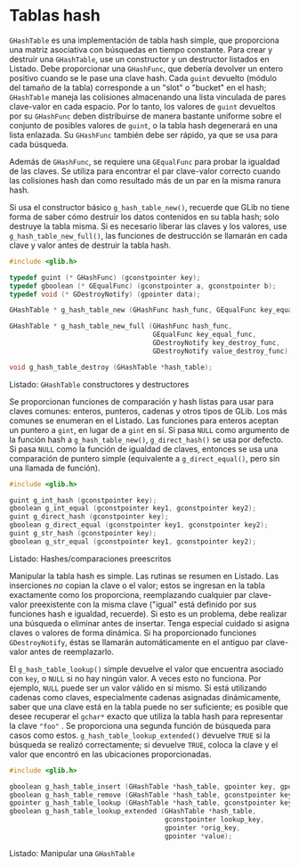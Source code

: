 # Tablas hash

`GHashTable` es una implementación de tabla hash simple, que proporciona una matriz asociativa con búsquedas en tiempo constante. Para crear y destruir una `GHashTable`, use un constructor y un destructor listados en <span class="glib-hashnew">Listado</span>. Debe proporcionar una `GHashFunc`, que debería devolver un entero positivo cuando se le pase una clave hash. Cada `guint` devuelto (módulo del tamaño de la tabla) corresponde a un "slot" o "bucket" en el hash; `GHashTable` maneja las colisiones almacenando una lista vinculada de pares clave-valor en cada espacio. Por lo tanto, los valores de `guint` devueltos por su `GHashFunc` deben distribuirse de manera bastante uniforme sobre el conjunto de posibles valores de `guint`, o la tabla hash degenerará en una lista enlazada. Su `GHashFunc` también debe ser rápido, ya que se usa para cada búsqueda.

Además de `GHashFunc`, se requiere una `GEqualFunc` para probar la igualdad de las claves. Se utiliza para encontrar el par clave-valor correcto cuando las colisiones hash dan como resultado más de un par en la misma ranura hash.

Si usa el constructor básico `g_hash_table_new()`, recuerde que GLib no tiene forma de saber cómo destruir los datos contenidos en su tabla hash; solo destruye la tabla misma. Si es necesario liberar las claves y los valores, use `g_hash_table_new_full()`, las funciones de destrucción se llamarán en cada clave y valor antes de destruir la tabla hash.

<a id="glib-hashnew"></a>

```c
#include <glib.h>

typedef guint (* GHashFunc) (gconstpointer key);
typedef gboolean (* GEqualFunc) (gconstpointer a, gconstpointer b);
typedef void (* GDestroyNotify) (gpointer data);

GHashTable * g_hash_table_new (GHashFunc hash_func, GEqualFunc key_equal_func);

GHashTable * g_hash_table_new_full (GHashFunc hash_func,
                                    GEqualFunc key_equal_func,
                                    GDestroyNotify key_destroy_func,
                                    GDestroyNotify value_destroy_func);

void g_hash_table_destroy (GHashTable *hash_table);
```

<div class="caption">

<p><span class="glib-hashnew">Listado</span>: <code>GHashTable</code> constructores y destructores</p>

</div>

Se proporcionan funciones de comparación y hash listas para usar para claves comunes: enteros, punteros, cadenas y otros tipos de GLib. Los más comunes se enumeran en el <span class="glib-hashfuncs">Listado</span>. Las funciones para enteros aceptan un puntero a `gint`, en lugar de a `gint` en sí. Si pasa `NULL` como argumento de la función hash a `g_hash_table_new()`, `g_direct_hash()` se usa por defecto. Si pasa `NULL` como la función de igualdad de claves, entonces se usa una comparación de puntero simple (equivalente a `g_direct_equal()`, pero sin una llamada de función).

<a id="glib-hashfuncs"></a>

```c
#include <glib.h>

guint g_int_hash (gconstpointer key);
gboolean g_int_equal (gconstpointer key1, gconstpointer key2);
guint g_direct_hash (gconstpointer key);
gboolean g_direct_equal (gconstpointer key1, gconstpointer key2);
guint g_str_hash (gconstpointer key);
gboolean g_str_equal (gconstpointer key1, gconstpointer key2);
```

<div class="caption">

<p><span class="glib-hashfuncs">Listado</span>: Hashes/comparaciones preescritos</p>

</div>

Manipular la tabla hash es simple. Las rutinas se resumen en <span class="glib-hashmanip">Listado</span>. Las inserciones *no* copian la clave o el valor; estos se ingresan en la tabla exactamente como los proporciona, reemplazando cualquier par clave-valor preexistente con la misma clave ("igual" está definido por sus funciones hash e igualdad, recuerde). Si esto es un problema, debe realizar una búsqueda o eliminar antes de insertar. Tenga especial cuidado si asigna claves o valores de forma dinámica. Si ha proporcionado funciones `GDestroyNotify`, éstas se llamarán automáticamente en el antiguo par clave-valor antes de reemplazarlo.

El `g_hash_table_lookup()` simple devuelve el valor que encuentra asociado con `key`, o `NULL` si no hay ningún valor. A veces esto no funciona. Por ejemplo, `NULL` puede ser un valor válido en sí mismo. Si está utilizando cadenas como claves, especialmente cadenas asignadas dinámicamente, saber que una clave está en la tabla puede no ser suficiente; es posible que desee recuperar el `gchar*` exacto que utiliza la tabla hash para representar la clave `"foo"` . Se proporciona una segunda función de búsqueda para casos como estos. `g_hash_table_lookup_extended()` devuelve `TRUE` si la búsqueda se realizó correctamente; si devuelve `TRUE`, coloca la clave y el valor que encontró en las ubicaciones proporcionadas.

<a id="glib-hashmanip"></a>

```c
#include <glib.h>

gboolean g_hash_table_insert (GHashTable *hash_table, gpointer key, gpointer value);
gboolean g_hash_table_remove (GHashTable *hash_table, gconstpointer key);
gpointer g_hash_table_lookup (GHashTable *hash_table, gconstpointer key);
gboolean g_hash_table_lookup_extended (GHashTable *hash_table,
                                       gconstpointer lookup_key,
                                       gpointer *orig_key,
                                       gpointer *value);
```

<div class="caption">

<p><span class="glib-hashmanip">Listado</span>: Manipular una <code>GHashTable</code></p>

</div>

<!-- Habilitacion del enumeramiento de referencias -->

<div class="refs-glib"></div>
